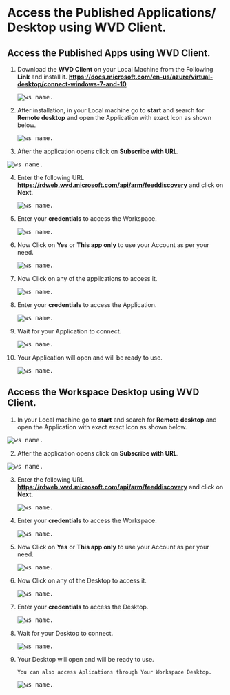 # Access the Published Applications/ Desktop using WVD Client.

## Access the Published Apps using WVD Client.

1. Download the **WVD Client** on your Local Machine from the Following **Link** and install it.
   **https://docs.microsoft.com/en-us/azure/virtual-desktop/connect-windows-7-and-10**
   
   <kbd>![ws name.](media/50.png)</kbd>
   
   
2. After installation, in your Local machine go to **start** and search for **Remote desktop** and open the Application with exact Icon as shown below.

   <kbd>![ws name.](media/51.png)</kbd>
   
   
3. After the application opens click on **Subscribe with URL**.

  <kbd>![ws name.](media/52.png)</kbd>
  
  
4. Enter the following URL **https://rdweb.wvd.microsoft.com/api/arm/feeddiscovery** and click on **Next**.

   <kbd>![ws name.](media/53.png)</kbd>
   
   
5. Enter your **credentials** to access the Workspace.

   <kbd>![ws name.](media/54.png)</kbd>
   
   
6. Now Click on **Yes** or **This app only** to use your Account as per your need. 

   <kbd>![ws name.](media/55.png)</kbd>
   
   
7. Now Click on any of the applications to access it.

   <kbd>![ws name.](media/56.png)</kbd>
   

8. Enter your **credentials** to access the Application.

   <kbd>![ws name.](media/57.png)</kbd>
   

9. Wait for your Application to connect.

   <kbd>![ws name.](media/58.png)</kbd>
   

10. Your Application will open and will be ready to use.

    <kbd>![ws name.](media/59.png)</kbd>
    
    

## Access the Workspace Desktop using WVD Client.

1. In your Local machine go to **start** and search for **Remote desktop** and open the Application with exact exact Icon as shown below.

<kbd>![ws name.](media/51.png)</kbd>


2. After the application opens click on **Subscribe with URL**.

  <kbd>![ws name.](media/52.png)</kbd>
  
  
3. Enter the following URL **https://rdweb.wvd.microsoft.com/api/arm/feeddiscovery** and click on **Next**.

   <kbd>![ws name.](media/53.png)</kbd>
   
   
4. Enter your **credentials** to access the Workspace.

   <kbd>![ws name.](media/54.png)</kbd>
   
   
5. Now Click on **Yes** or **This app only** to use your Account as per your need. 

   <kbd>![ws name.](media/55.png)</kbd>
   
   
6. Now Click on any of the Desktop to access it.

   <kbd>![ws name.](media/60.png)</kbd>
   

8. Enter your **credentials** to access the Desktop.

   <kbd>![ws name.](media/61.png)</kbd>
   

9. Wait for your Desktop to connect.

   <kbd>![ws name.](media/62.png)</kbd>
   

10. Your Desktop will open and will be ready to use.

        You can also access Aplications through Your Workspace Desktop.
        
     <kbd>![ws name.](media/63.png)</kbd>   
     
    
